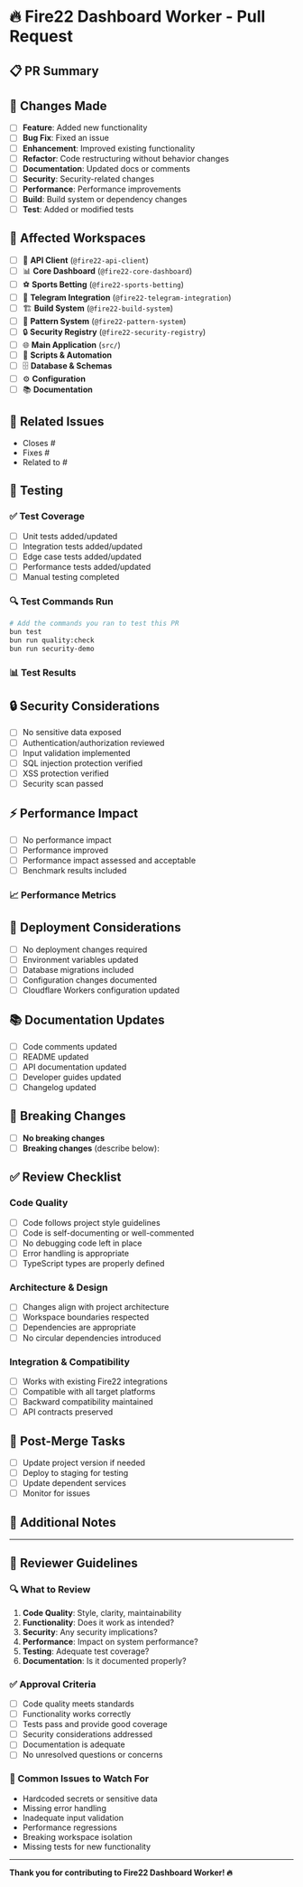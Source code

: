 # 🔥 Fire22 Dashboard Worker - Pull Request

## 📋 PR Summary
<!-- Provide a clear and concise description of what this PR does -->

## 🎯 Changes Made
<!-- Describe the specific changes made in this PR -->

- [ ] **Feature**: Added new functionality
- [ ] **Bug Fix**: Fixed an issue
- [ ] **Enhancement**: Improved existing functionality  
- [ ] **Refactor**: Code restructuring without behavior changes
- [ ] **Documentation**: Updated docs or comments
- [ ] **Security**: Security-related changes
- [ ] **Performance**: Performance improvements
- [ ] **Build**: Build system or dependency changes
- [ ] **Test**: Added or modified tests

## 🏢 Affected Workspaces
<!-- Check all workspaces that are affected by this PR -->

- [ ] 🔌 **API Client** (`@fire22-api-client`)
- [ ] 📊 **Core Dashboard** (`@fire22-core-dashboard`)  
- [ ] ⚽ **Sports Betting** (`@fire22-sports-betting`)
- [ ] 📱 **Telegram Integration** (`@fire22-telegram-integration`)
- [ ] 🏗️ **Build System** (`@fire22-build-system`)
- [ ] 🔄 **Pattern System** (`@fire22-pattern-system`)
- [ ] 🔒 **Security Registry** (`@fire22-security-registry`)
- [ ] 🌐 **Main Application** (`src/`)
- [ ] 📜 **Scripts & Automation** 
- [ ] 🗄️ **Database & Schemas**
- [ ] ⚙️ **Configuration**
- [ ] 📚 **Documentation**

## 🔗 Related Issues
<!-- Link any related issues -->

- Closes #
- Fixes #  
- Related to #

## 🧪 Testing
<!-- Describe the testing done for this PR -->

### ✅ Test Coverage
- [ ] Unit tests added/updated
- [ ] Integration tests added/updated  
- [ ] Edge case tests added/updated
- [ ] Performance tests added/updated
- [ ] Manual testing completed

### 🔍 Test Commands Run
```bash
# Add the commands you ran to test this PR
bun test
bun run quality:check
bun run security-demo
```

### 📊 Test Results
<!-- Include relevant test output or performance metrics -->

## 🔒 Security Considerations
<!-- Address any security implications -->

- [ ] No sensitive data exposed
- [ ] Authentication/authorization reviewed
- [ ] Input validation implemented
- [ ] SQL injection protection verified
- [ ] XSS protection verified
- [ ] Security scan passed

## ⚡ Performance Impact
<!-- Describe any performance implications -->

- [ ] No performance impact
- [ ] Performance improved
- [ ] Performance impact assessed and acceptable
- [ ] Benchmark results included

### 📈 Performance Metrics
<!-- Include benchmark results if applicable -->

## 🚀 Deployment Considerations
<!-- Any special deployment or configuration considerations -->

- [ ] No deployment changes required
- [ ] Environment variables updated
- [ ] Database migrations included
- [ ] Configuration changes documented
- [ ] Cloudflare Workers configuration updated

## 📚 Documentation Updates
<!-- Check if documentation needs updates -->

- [ ] Code comments updated
- [ ] README updated
- [ ] API documentation updated
- [ ] Developer guides updated
- [ ] Changelog updated

## 🔄 Breaking Changes
<!-- Describe any breaking changes -->

- [ ] **No breaking changes**
- [ ] **Breaking changes** (describe below):

<!-- If there are breaking changes, describe them here:
- What breaks
- Migration path
- Impact assessment
-->

## ✅ Review Checklist
<!-- For reviewers and the PR author -->

### Code Quality
- [ ] Code follows project style guidelines
- [ ] Code is self-documenting or well-commented
- [ ] No debugging code left in place
- [ ] Error handling is appropriate
- [ ] TypeScript types are properly defined

### Architecture & Design
- [ ] Changes align with project architecture
- [ ] Workspace boundaries respected
- [ ] Dependencies are appropriate
- [ ] No circular dependencies introduced

### Integration & Compatibility
- [ ] Works with existing Fire22 integrations
- [ ] Compatible with all target platforms
- [ ] Backward compatibility maintained
- [ ] API contracts preserved

## 🎯 Post-Merge Tasks
<!-- Tasks to complete after merging -->

- [ ] Update project version if needed
- [ ] Deploy to staging for testing
- [ ] Update dependent services
- [ ] Monitor for issues

## 📝 Additional Notes
<!-- Any other relevant information for reviewers -->

---

## 🤝 Reviewer Guidelines

### 🔍 What to Review
1. **Code Quality**: Style, clarity, maintainability
2. **Functionality**: Does it work as intended?
3. **Security**: Any security implications?
4. **Performance**: Impact on system performance?
5. **Testing**: Adequate test coverage?
6. **Documentation**: Is it documented properly?

### ✅ Approval Criteria
- [ ] Code quality meets standards
- [ ] Functionality works correctly
- [ ] Tests pass and provide good coverage
- [ ] Security considerations addressed
- [ ] Documentation is adequate
- [ ] No unresolved questions or concerns

### 🚫 Common Issues to Watch For
- Hardcoded secrets or sensitive data
- Missing error handling
- Inadequate input validation
- Performance regressions
- Breaking workspace isolation
- Missing tests for new functionality

---

**Thank you for contributing to Fire22 Dashboard Worker! 🔥**